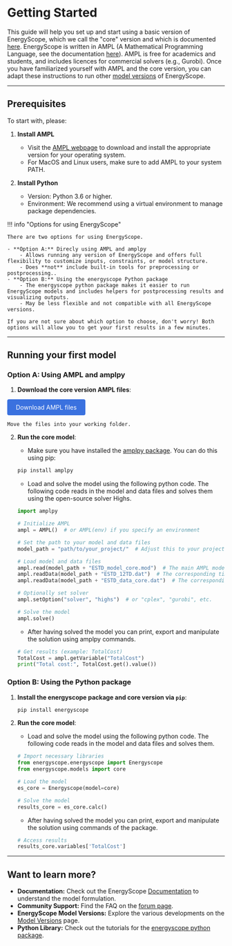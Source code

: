 # Getting Started

This guide will help you set up and start using a basic version of EnergyScope, which we call the "core" version and which is documented [here](../explanation/mathematical_framework.md). EnergyScope is written in AMPL (A Mathematical Programming Language, see the documentation [here](https://dev.ampl.com/ampl/books/index.html#ampl-a-modeling-language-for-mathematical-programming)). AMPL is free for academics and students, and includes licences for commercial solvers (e.g., Gurobi). Once you have familiarized yourself with AMPL and the core version, you can adapt these instructions to run other [model versions](../models/index.md) of EnergyScope.

---

## Prerequisites

To start with, please:

1. **Install AMPL**

    - Visit the [AMPL webpage](https://dev.ampl.com/ampl/install.html) to download and install the appropriate version for your operating system. 
    - For MacOS and Linux users, make sure to add AMPL to your system PATH.

2. **Install Python**

    - Version: Python 3.6 or higher.
    - Environment: We recommend using a virtual environment to manage package dependencies.


!!! info "Options for using EnergyScope"

	There are two options for using EnergyScope. 

    - **Option A:** Direcly using AMPL and amplpy
     	- Allows running any version of EnergyScope and offers full flexibility to customize inputs, constraints, or model structure. 
     	- Does **not** include built-in tools for preprocessing or postprocessing.. 
    - **Option B:** Using the energyscope Python package
    	- The energyscope python package makes it easier to run EnergyScope models and includes helpers for postprocessing results and visualizing outputs. 
    	- May be less flexible and not compatible with all EnergyScope versions.

	If you are not sure about which option to choose, don't worry! Both options will allow you to get your first results in a few minutes.

---

## Running your first model

### Option A: Using AMPL and amplpy

1. **Download the core version AMPL files**:

    <div style="text-align: center;">
  <a href='https://gitlab.com/energyscope/energyscope/-/raw/main/docs/assets/ES-core.zip?ref_type=heads&inline=false' target="_blank" 
     style="padding: 10px 20px; background-color:rgb(58, 113, 223); color: white; 
            text-decoration: none; border-radius: 4px; display: inline-block;">
    Download AMPL files
  </a>
</div>

	Move the files into your working folder. 

2. **Run the core model**:
    
    - Make sure you have installed the [amplpy package](https://amplpy.ampl.com/en/latest/). You can do this using pip: 

    ```bash
    pip install amplpy
    ```

    - Load and solve the model using the following python code. The following code reads in the model and data files and solves them using the open-source solver Highs. 

    ```python
    import amplpy

    # Initialize AMPL
    ampl = AMPL()  # or AMPL(env) if you specify an environment

    # Set the path to your model and data files
    model_path = "path/to/your_project/"  # Adjust this to your project path

    # Load model and data files
    ampl.read(model_path + "ESTD_model_core.mod")  # The main AMPL model
    ampl.readData(model_path + "ESTD_12TD.dat")  # The corresponding timeseries file
    ampl.readData(model_path + "ESTD_data_core.dat")  # The corresponding data file

    # Optionally set solver
    ampl.setOption("solver", "highs")  # or "cplex", "gurobi", etc.

    # Solve the model
    ampl.solve()
    ```
    
    - After having solved the model you can print, export and manipulate the solution using amplpy commands. 
    
    ```python
    # Get results (example: TotalCost)
    TotalCost = ampl.getVariable("TotalCost")
    print("Total cost:", TotalCost.get().value())
    ```


### Option B: Using the Python package


1. **Install the energyscope package and core version via `pip`**:

    ```bash
    pip install energyscope
    ```

2. **Run the core model**:

    - Load and solve the model using the following python code. The following code reads in the model and data files and solves them. 
    
    ```python
    # Import necessary libraries
    from energyscope.energyscope import Energyscope
    from energyscope.models import core

    # Load the model
    es_core = Energyscope(model=core)

    # Solve the model
    results_core = es_core.calc()
    ```
    
    - After having solved the model you can print, export and manipulate the solution using commands of the package. 

    ```python
    # Access results
    results_core.variables['TotalCost']
    ```

---

## Want to learn more?

- **Documentation:** Check out the EnergyScope [Documentation](../explanation/index.md) to understand the model formulation.
- **Community Support:** Find the FAQ on the [forum page](https://forum.energyscope.net/).
- **EnergyScope Model Versions:** Explore the various developments on the [Model Versions](../models/index.md) page.
- **Python Library:** Check out the tutorials for the [energyscope python package](../library/index.md).
